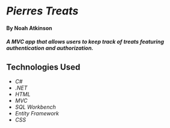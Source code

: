 # _Pierres Treats_

#### By Noah Atkinson

#### _A MVC app that allows users to keep track of treats featuring authentication and authorization._

## Technologies Used

* _C#_
* _.NET_
* _HTML_
* _MVC_
* _SQL Workbench_
* _Entity Framework_
* _CSS_


